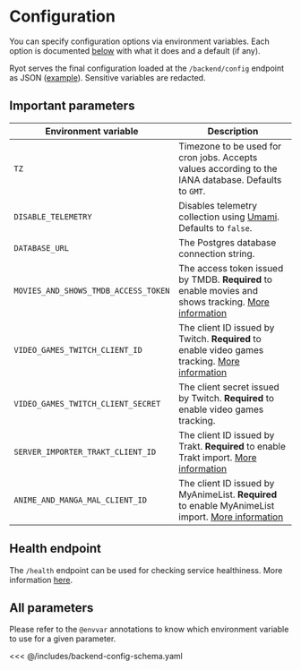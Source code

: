 # Configuration

You can specify configuration options via environment variables. Each option is documented
[below](#all-parameters) with what it does and a default (if any).

Ryot serves the final configuration loaded at the `/backend/config` endpoint as JSON
([example](https://demo.ryot.io/backend/config)). Sensitive variables are redacted.

## Important parameters

| Environment variable                 | Description                                                                                                                       |
| ------------------------------------ | --------------------------------------------------------------------------------------------------------------------------------- |
| `TZ`                                 | Timezone to be used for cron jobs. Accepts values according to the IANA database. Defaults to `GMT`.                              |
| `DISABLE_TELEMETRY`                  | Disables telemetry collection using [Umami](https://umami.is). Defaults to `false`.                                               |
| `DATABASE_URL`                       | The Postgres database connection string.                                                                                          |
| `MOVIES_AND_SHOWS_TMDB_ACCESS_TOKEN` | The access token issued by TMDB. **Required** to enable movies and shows tracking. [More information](guides/movies-and-shows.md) |
| `VIDEO_GAMES_TWITCH_CLIENT_ID`       | The client ID issued by Twitch. **Required** to enable video games tracking. [More information](guides/video-games.md)            |
| `VIDEO_GAMES_TWITCH_CLIENT_SECRET`   | The client secret issued by Twitch. **Required** to enable video games tracking.                                                  |
| `SERVER_IMPORTER_TRAKT_CLIENT_ID`    | The client ID issued by Trakt. **Required** to enable Trakt import. [More information](guides/trakt.md)                           |
| `ANIME_AND_MANGA_MAL_CLIENT_ID`      | The client ID issued by MyAnimeList. **Required** to enable MyAnimeList import. [More information](guides/myanimelist.md)         |

## Health endpoint

The `/health` endpoint can be used for checking service healthiness. More information
[here](https://learn.microsoft.com/en-us/azure/architecture/patterns/health-endpoint-monitoring).

## All parameters

Please refer to the `@envvar` annotations to know which environment variable to use for a
given parameter.

<<< @/includes/backend-config-schema.yaml
